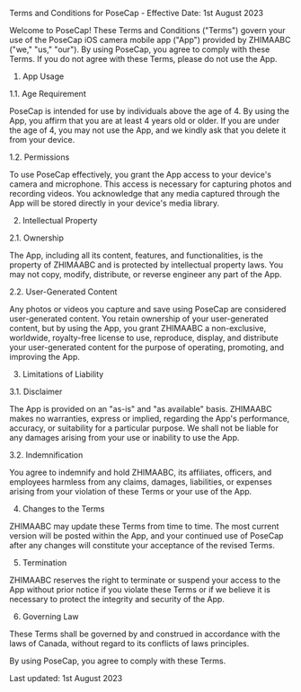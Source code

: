 Terms and Conditions for PoseCap - Effective Date: 1st August 2023

Welcome to PoseCap! These Terms and Conditions ("Terms") govern your use of the PoseCap iOS camera mobile app ("App") provided by ZHIMAABC ("we," "us," "our"). By using PoseCap, you agree to comply with these Terms. If you do not agree with these Terms, please do not use the App.

1. App Usage

1.1. Age Requirement

PoseCap is intended for use by individuals above the age of 4. By using the App, you affirm that you are at least 4 years old or older. If you are under the age of 4, you may not use the App, and we kindly ask that you delete it from your device.

1.2. Permissions

To use PoseCap effectively, you grant the App access to your device's camera and microphone. This access is necessary for capturing photos and recording videos. You acknowledge that any media captured through the App will be stored directly in your device's media library.

2. Intellectual Property

2.1. Ownership

The App, including all its content, features, and functionalities, is the property of ZHIMAABC and is protected by intellectual property laws. You may not copy, modify, distribute, or reverse engineer any part of the App.

2.2. User-Generated Content

Any photos or videos you capture and save using PoseCap are considered user-generated content. You retain ownership of your user-generated content, but by using the App, you grant ZHIMAABC a non-exclusive, worldwide, royalty-free license to use, reproduce, display, and distribute your user-generated content for the purpose of operating, promoting, and improving the App.

3. Limitations of Liability

3.1. Disclaimer

The App is provided on an "as-is" and "as available" basis. ZHIMAABC makes no warranties, express or implied, regarding the App's performance, accuracy, or suitability for a particular purpose. We shall not be liable for any damages arising from your use or inability to use the App.

3.2. Indemnification

You agree to indemnify and hold ZHIMAABC, its affiliates, officers, and employees harmless from any claims, damages, liabilities, or expenses arising from your violation of these Terms or your use of the App.

4. Changes to the Terms

ZHIMAABC may update these Terms from time to time. The most current version will be posted within the App, and your continued use of PoseCap after any changes will constitute your acceptance of the revised Terms.

5. Termination

ZHIMAABC reserves the right to terminate or suspend your access to the App without prior notice if you violate these Terms or if we believe it is necessary to protect the integrity and security of the App.

6. Governing Law

These Terms shall be governed by and construed in accordance with the laws of Canada, without regard to its conflicts of laws principles.

By using PoseCap, you agree to comply with these Terms.

Last updated: 1st August 2023
